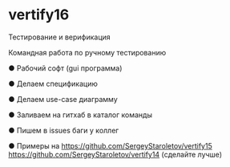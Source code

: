 # vertify16
Тестирование и верификация

Командная работа по ручному тестированию

● Рабочий софт (gui программа)

● Делаем спецификацию

● Делаем use-case диаграмму

● Заливаем на гитхаб в каталог команды

● Пишем в issues баги у коллег

● Примеры на
https://github.com/SergeyStaroletov/vertify15 https://github.com/SergeyStaroletov/vertify14 (сделайте лучше)
